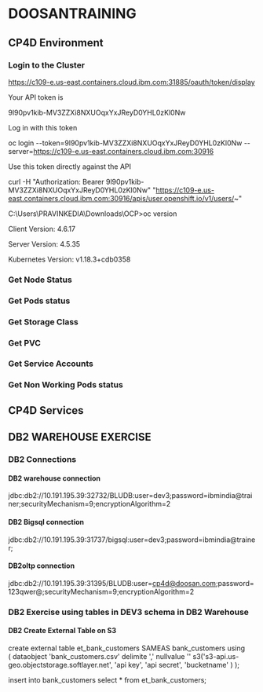 # DOOSANTRAINING


## CP4D Environment

### Login to the Cluster

https://c109-e.us-east.containers.cloud.ibm.com:31885/oauth/token/display

Your API token is

9l90pv1kib-MV3ZZXi8NXUOqxYxJReyD0YHL0zKl0Nw

Log in with this token

oc login --token=9l90pv1kib-MV3ZZXi8NXUOqxYxJReyD0YHL0zKl0Nw --server=https://c109-e.us-east.containers.cloud.ibm.com:30916

Use this token directly against the API

curl -H "Authorization: Bearer 9l90pv1kib-MV3ZZXi8NXUOqxYxJReyD0YHL0zKl0Nw" "https://c109-e.us-east.containers.cloud.ibm.com:30916/apis/user.openshift.io/v1/users/~"

C:\Users\PRAVINKEDIA\Downloads\OCP>oc version
  
  Client Version: 4.6.17
  
  Server Version: 4.5.35
  
  Kubernetes Version: v1.18.3+cdb0358


### Get Node Status

### Get Pods status

### Get Storage Class

### Get PVC

### Get Service Accounts

### Get Non Working Pods status 


## CP4D Services

## DB2 WAREHOUSE EXERCISE

### DB2 Connections

#### DB2 warehouse connection
jdbc:db2://10.191.195.39:32732/BLUDB:user=dev3;password=ibmindia@trainer;securityMechanism=9;encryptionAlgorithm=2

#### DB2 Bigsql connection
jdbc:db2://10.191.195.39:31737/bigsql:user=dev3;password=ibmindia@trainer;

#### DB2oltp connection
jdbc:db2://10.191.195.39:31395/BLUDB:user=cp4d@doosan.com;password=123qwer@;securityMechanism=9;encryptionAlgorithm=2

### DB2 Exercise using tables in DEV3 schema in DB2 Warehouse



#### DB2 Create External Table on S3
create external table et_bank_customers SAMEAS bank_customers using  
(
dataobject 'bank_customers.csv'
delimite ','
nullvalue ''
s3('s3-api.us-geo.objectstorage.softlayer.net',
    'api key',
    'api secret',
    'bucketname'
)
);

insert into bank_customers select * from et_bank_customers;


